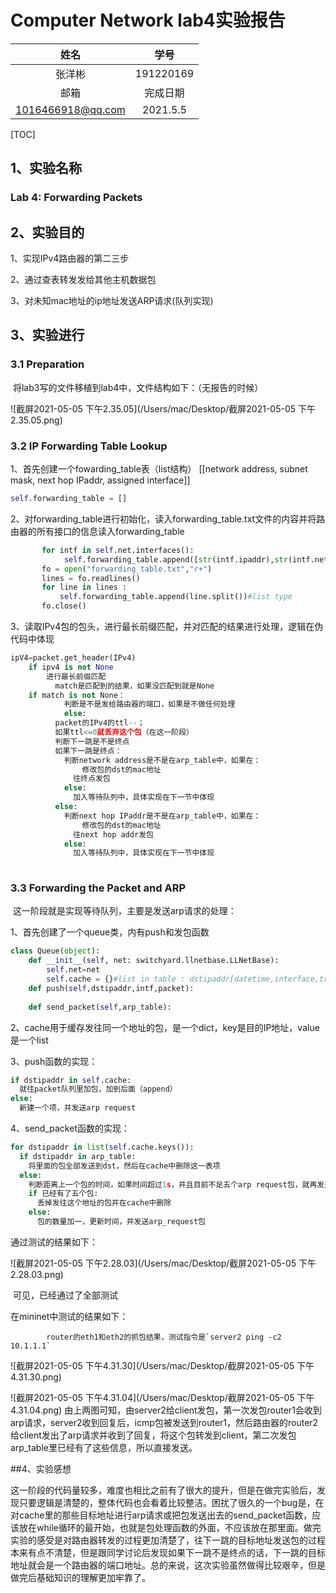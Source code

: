 # Computer Network lab4实验报告

|       姓名        |   学号    |
| :---------------: | :-------: |
|      张洋彬       | 191220169 |
|       邮箱        | 完成日期  |
| 1016466918@qq.com | 2021.5.5  |

[TOC]

## 1、实验名称

### Lab 4: Forwarding Packets

## 2、实验目的
1、实现IPv4路由器的第二三步
	
2、通过查表转发发给其他主机数据包
	
3、对未知mac地址的ip地址发送ARP请求(队列实现)

## 3、实验进行

### 3.1  Preparation

​	将lab3写的文件移植到lab4中，文件结构如下：（无报告的时候）

![截屏2021-05-05 下午2.35.05](/Users/mac/Desktop/截屏2021-05-05 下午2.35.05.png)

### 3.2  IP Forwarding Table Lookup

1、首先创建一个fowarding_table表（list结构） [[network address, subnet mask, next hop IPaddr, assigned interface]]

```python
self.forwarding_table = []
```

2、对forwarding_table进行初始化，读入forwarding_table.txt文件的内容并将路由器的所有接口的信息读入forwarding_table

```python
       for intf in self.net.interfaces():
            self.forwarding_table.append([str(intf.ipaddr),str(intf.netmask),None,intf.name])#router interface 
       fo = open("forwarding_table.txt","r+")
       lines = fo.readlines()
       for line in lines :
           self.forwarding_table.append(line.split())#list type
       fo.close()
```

3、读取IPv4包的包头，进行最长前缀匹配，并对匹配的结果进行处理，逻辑在伪代码中体现

```python
ipV4=packet.get_header(IPv4)
    if ipv4 is not None
        进行最长前缀匹配
    	  match是匹配到的结果，如果没匹配到就是None
    if match is not None：
    		判断是不是发给路由器的端口，如果是不做任何处理
    		else:
          packet的IPv4的ttl--；
          如果ttl<=0就丢弃这个包（在这一阶段）
          判断下一跳是不是终点
          如果下一跳是终点：
          	判断network address是不是在arp_table中，如果在：
            	修改包的dst的mac地址
              往终点发包
            else:
              加入等待队列中，具体实现在下一节中体现
          else:
            判断next hop IPaddr是不是在arp_table中，如果在：
            	修改包的dst的mac地址
              往next hop addr发包
            else:
              加入等待队列中，具体实现在下一节中体现
            
```



### 3.3  Forwarding the Packet and ARP

​	这一阶段就是实现等待队列，主要是发送arp请求的处理：

1、首先创建了一个queue类，内有push和发包函数

```python
class Queue(object):
    def __init__(self, net: switchyard.llnetbase.LLNetBase):
        self.net=net
        self.cache = {}#list in table : dstipaddr[datetime,interface,try number,[packets]]
    def push(self,dstipaddr,intf,packet):
   
    def send_packet(self,arp_table):
```

2、cache用于缓存发往同一个地址的包，是一个dict，key是目的IP地址，value是一个list

3、push函数的实现：

```python
if dstipaddr in self.cache:
  就往packet队列里加包，加到后面（append）
else:
  新建一个项，并发送arp request
```

4、send_packet函数的实现：

```python
for dstipaddr in list(self.cache.keys()):
  if dstipaddr in arp_table:
    将里面的包全部发送到dst，然后在cache中删除这一表项
  else:
    判断距离上一个包的时间，如果时间超过1s，并且目前不足五个arp request包，就再发送一个arp_request包
    if 已经有了五个包:
      丢掉发往这个地址的包并在cache中删除
    else:
      包的数量加一，更新时间，并发送arp_request包
```

通过测试的结果如下：

![截屏2021-05-05 下午2.28.03](/Users/mac/Desktop/截屏2021-05-05 下午2.28.03.png)

​     可见，已经通过了全部测试

在mininet中测试的结果如下：

 			router的eth1和eth2的抓包结果，测试指令是`server2 ping -c2 10.1.1.1`

![截屏2021-05-05 下午4.31.30](/Users/mac/Desktop/截屏2021-05-05 下午4.31.30.png)

 ![截屏2021-05-05 下午4.31.04](/Users/mac/Desktop/截屏2021-05-05 下午4.31.04.png)
 	由上两图可知，由server2给client发包，第一次发包router1会收到arp请求，server2收到回复后，icmp包被发送到router1，然后路由器的router2给client发出了arp请求并收到了回复，将这个包转发到client，第二次发包arp_table里已经有了这些信息，所以直接发送。

##4、实验感想

​	这一阶段的代码量较多，难度也相比之前有了很大的提升，但是在做完实验后，发现只要逻辑是清楚的，整体代码也会看着比较整洁。困扰了很久的一个bug是，在对cache里的那些目标地址进行arp请求或把包发送出去的send_packet函数，应该放在while循环的最开始，也就是包处理函数的外面，不应该放在那里面。做完实验的感受是对路由器转发的过程更加清楚了，往下一跳的目标地址发送包的过程本来有点不清楚，但是跟同学讨论后发现如果下一跳不是终点的话，下一跳的目标地址就会是一个路由器的端口地址。总的来说，这次实验虽然做得比较艰辛，但是做完后基础知识的理解更加牢靠了。